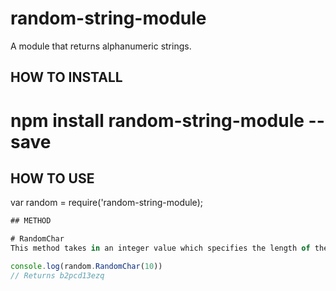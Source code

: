 # random-string-module
A module that returns alphanumeric strings.

## HOW TO INSTALL
# npm install random-string-module --save

## HOW TO USE
var random = require('random-string-module);

```javascript
## METHOD

# RandomChar
This method takes in an integer value which specifies the length of the returned strings.

console.log(random.RandomChar(10))
// Returns b2pcd13ezq